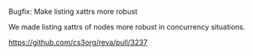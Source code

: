 Bugfix: Make listing xattrs more robust

We made listing xattrs of nodes more robust in concurrency situations.

https://github.com/cs3org/reva/pull/3237
